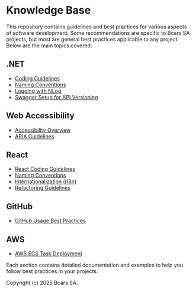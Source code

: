 # Knowledge Base

This repository contains guidelines and best practices for various aspects of software development.
Some recommendations are specific to Bcars SA projects, but most are general best practices applicable to any project.
Below are the main topics covered:

## .NET
- [Coding Guidelines](.net/readme.md)
- [Naming Conventions](.net/naming.md)
- [Logging with NLog](.net/logging/readme.md)
- [Swagger Setup for API Versioning](.net/swagger/readme.md)

## Web Accessibility
- [Accessibility Overview](accessibility-web/readme.md)
- [ARIA Guidelines](accessibility-web/aria.md)

## React
- [React Coding Guidelines](react/readme.md)
- [Naming Conventions](react/naming.md)
- [Internationalization (i18n)](react/i18n.md)
- [Refactoring Guidelines](react/refactoring.md)

## GitHub
- [GitHub Usage Best Practices](github/readme.md)

## AWS
- [AWS ECS Task Deployment](aws/ecs-task-deployment/readme.md)

Each section contains detailed documentation and examples to help you follow best practices in your projects.

Copyright (c) 2025 Bcars SA.